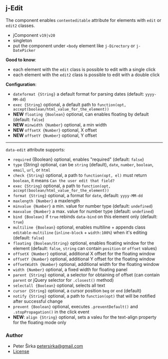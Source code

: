 ## j-Edit

The component enables `contenteditable` attribute for elements with `edit` or `edit2` classes.

- jComponent `v19|v20`
- singleton
- put the component under `<body` element like `j-Directory` or `j-DatePicker`

__Good to know__:

- each element with the `edit` class is possible to edit with a single click
- each element with the `edit2` class is possible to edit with a double click

__Configuration__:

- `dateformat {String}` a default format for parsing dates (default: `yyyy-MM-dd`)
- `exec {String}` optional, a default path to `function(opt, accept(boolean/html_value_for_the_element))`
- __NEW__ `floating {Boolean}` optional, can enables floating by default (default: `false`)
- __NEW__ `minwidth {Number}` optional, a min width
- __NEW__ `offsetX {Number}` optional, X offset
- __NEW__ `offsetY {Number}` optional, Y offset

---

`data-edit` attribute supports:

- `required` {Boolean} optional, enables "required" (default: `false`)
- `type` {String} optional, can be `string` (default), `date`, `number`, `boolean`, `email`, `url`, or `html`
- `check {String}` optional, a path to `function(opt, el)` must return `boolean`, it means `Can the user edit that field?`
- `exec {String}` optional, a path to `function(opt, accept(boolean/html_value_for_the_element))`
- `format {String}` optional, a format for `date`, default: `yyyy-MM-dd`
- `maxlength {Number}` a maxlength
- `minvalue {Number}` a min. value for number type (default: `undefined`)
- `maxvalue {Number}` a max. value for number type (default: `undefined`)
- `bind {Boolean}` if `true` rebinds `data-bind` on this element only (default: `true`)
- `multiline {Boolean}` optional, enables multiline + appends class `editable-multiline` (`inline-block` + `width:100%`) when it's editing (default: `false`)
- `floating {Boolean/String}` optional, enables floating window for the element (default: `false`, `string` can contain `position` or `offset` values)
- `offsetX {Number}` optional, additional X offset for the floating window
- `offsetY {Number}` optional, additional Y offset for the floating window
- `offsetWidth {Number}` optional, additional width for the floating window
- `width {Number}` optional, a fixed width for floating panel
- `parent {String}` optional, a selector for obtaining of offset (can contain `parent` or jQuery selector for `.closest()` method)
- `selectall {Boolean}` optional, selects all text
- `cursor {String}` optional, a cursor position `beg` or `end` (default)
- `notify {String}` optional, a path to `function(opt)` that will be notified after successful change
- `prevent {Boolean}` optional, executes `.preventDefault()` and `.stopPropagation()` in the click event
- __NEW__: `align {String}` optional, sets a valeu for the text-align property for the floating mode only

### Author

- Peter Širka <petersirka@gmail.com>
- [License](https://www.totaljs.com/license/)